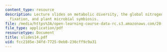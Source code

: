 ```yaml
---
content_type: resource
description: Lecture slides on metabolic diversity, the global nitrogen cycle, nitrogen
  fixation, and plant microbial symbiosis.
file: /media/https%3A/open-learning-course-data-rc.s3.amazonaws.com/20-106j-systems-microbiology-fall-2006/fcc2105e34fd77250eb0236cff9c9a31_slides14.pdf
file_type: application/pdf
resourcetype: Document
title: slides14.pdf
uid: fcc2105e-34fd-7725-0eb0-236cff9c9a31
---
```

